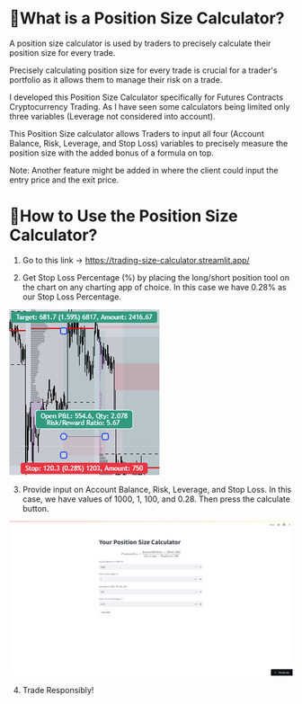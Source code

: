 # 📱What is a Position Size Calculator?
A position size calculator is used by traders to precisely calculate their position size for every trade.   

Precisely calculating position size for every trade is crucial for a trader's portfolio as it allows them to manage their risk on a trade.  

I developed this Position Size Calculator specifically for Futures Contracts Cryptocurrency Trading. As I have seen some calculators being limited only three variables (Leverage not considered into account).    

This Position Size calculator allows Traders to input all four (Account Balance, Risk, Leverage, and Stop Loss) variables to precisely measure the position size with the added bonus of a formula on top.  

Note: Another feature might be added in where the client could input the entry price and the exit price.    

# 🤔How to Use the Position Size Calculator?
1. Go to this link -> https://trading-size-calculator.streamlit.app/  

2. Get Stop Loss Percentage (%) by placing the long/short position tool on the chart on any charting app of choice. In this case we have 0.28% as our Stop Loss Percentage.    

![Long Short Position](IMAGES/long_position_screenshot.png) 

3. Provide input on Account Balance, Risk, Leverage, and Stop Loss. In this case, we have values of 1000, 1, 100, and 0.28. Then press the calculate button. 

![Position Size Calculator with Inputs](IMAGES/position_size_calculator_with_inputs.png)  

4. Trade Responsibly!  

